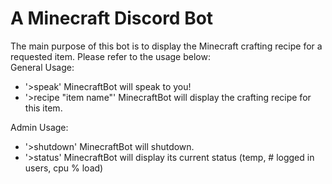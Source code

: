 # A Minecraft Discord Bot
The main purpose of this bot is to display the Minecraft crafting recipe for a requested item. Please refer to the usage below:
<br>
General Usage: <br>
- '>speak'                    MinecraftBot will speak to you!
- '>recipe "item name"'       MinecraftBot will display the crafting recipe for this item. <br>

Admin Usage: <br>
- '>shutdown'     MinecraftBot will shutdown.
- '>status'       MinecraftBot will display its current status (temp, # logged in users, cpu % load)

